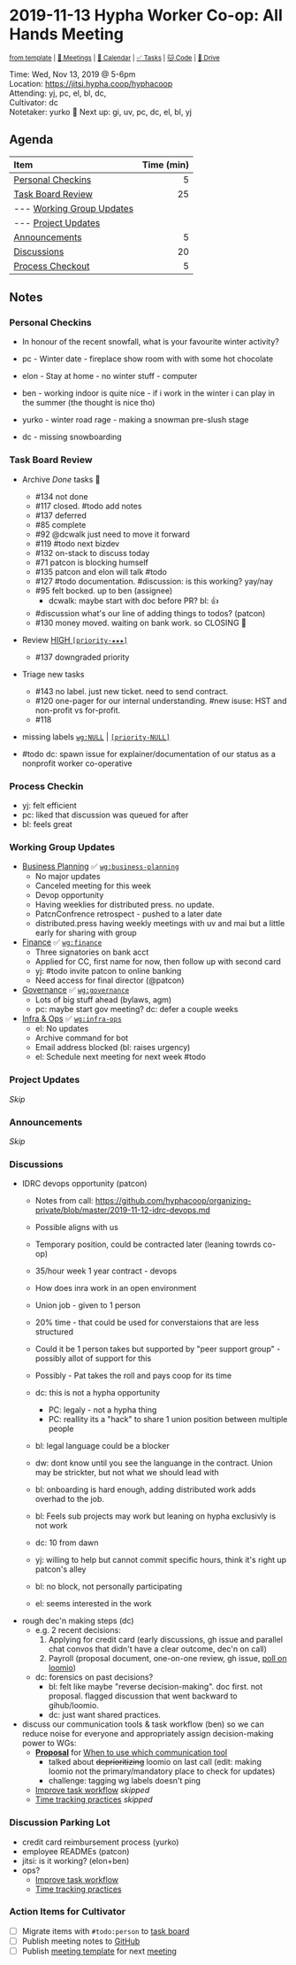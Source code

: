 # 2019-11-13 Hypha Worker Co-op: All Hands Meeting

<sup>[from template][template] | [:notebook: Meetings][meetings] | [:date: Calendar][calendar] | [:white_check_mark: Tasks][tasks] | [:cat: Code][gh] | [:open_file_folder: Drive][gdrive]</sup>

Time:       Wed, Nov 13, 2019 @ 5-6pm   
Location:   https://jitsi.hypha.coop/hyphacoop  
Attending:  yj, pc, el, bl, dc,   
Cultivator: dc  
Notetaker:  yurko :raising_hand: Next up: gi, uv, pc, dc, el, bl, yj

## Agenda

| Item                                        | Time (min) |
|:--------------------------------------------|-----------:|
| [Personal Checkins](#Personal-Checkins)     |          5 |
| [Task Board Review](#Task-Board-Review)     |         25 |
| --- [Working Group Updates](#Working-Group-Updates) |    |
| --- [Project Updates](#Project-Updates)     |            |
| [Announcements](#Announcements)             |          5 |
| [Discussions](#Discussions)                 |         20 |
| [Process Checkout](#Process-Checkout)       |          5 |

## Notes

### Personal Checkins

- In honour of the recent snowfall, what is your favourite winter activity?

- pc - Winter date - fireplace show room with with some hot chocolate
- elon - Stay at home - no winter stuff  - computer
- ben - working indoor is quite nice - if i work in the winter i can play in the summer (the thought is nice tho)
- yurko - winter road rage - making a snowman pre-slush stage
- dc - missing snowboarding 

### Task Board Review

- Archive _Done_ tasks :tada:
    - #134 not done
    - #117 closed. #todo add notes
    - #137 deferred
    - #85 complete
    - #92 @dcwalk just need to move it forward
    - #119 #todo next bizdev
    - #132 on-stack to discuss today
    - #71 patcon is blocking humself
    - #135 patcon and elon will talk #todo
    - #127 #todo documentation. #discussion: is this working? yay/nay
    - #95 felt bocked. up to ben (assignee)
        - dcwalk: maybe start with doc before PR? bl: :+1:
    - #discussion what's our line of adding things to todos? (patcon)
    - #130 money moved. waiting on bank work. so CLOSING :tada: 
- Review [HIGH `[priority-★★★]`][l-pri-hi]
    - #137 downgraded priority
- Triage new tasks
    - #143 no label. just new ticket. need to send contract.
    - #120 one-pager for our internal understanding. #new isuse: HST and non-profit vs for-profit.
    - #118
- missing labels [`wg:NULL`][l-none] | [`[priority-NULL]`][l-pri-none]

- #todo dc: spawn issue for explainer/documentation of our status as a nonprofit worker co-operative

### Process Checkin

- yj: felt efficient
- pc: liked that discussion was queued for after
- bl: feels great

### Working Group Updates

- [Business Planning][biz-wg] :white_check_mark: [`wg:business-planning`][l-biz]
    - No major updates
    - Canceled meeting for this week
    - Devop opportunity
    - Having weeklies for distributed press. no update.
    - PatcnConfrence retrospect - pushed to a later date
    - distributed.press having weekly meetings with uv and mai but a little early for sharing with group
- [Finance][fin-wg] :white_check_mark: [`wg:finance`][l-fin]
    - Three signatories on bank acct
    - Applied for CC, first name for now, then follow up with second card
    - yj: #todo invite patcon to online banking
    - Need access for final director (@patcon)
- [Governance][gov-wg] :white_check_mark: [`wg:governance`][l-gov]
    - Lots of big stuff ahead (bylaws, agm)
    - pc: maybe start gov meeting? dc: defer a couple weeks
- [Infra & Ops][ops-wg] :white_check_mark: [`wg:infra-ops`][l-ops]
    - el: No updates
    - Archive command for bot
    - Email address blocked (bl: raises urgency)
    - el: Schedule next meeting for next week #todo

### Project Updates

_Skip_

### Announcements

_Skip_

### Discussions

- IDRC devops opportunity (patcon)
    - Notes from call: https://github.com/hyphacoop/organizing-private/blob/master/2019-11-12-idrc-devops.md
    - Possible aligns with us
    - Temporary position, could be contracted later (leaning towrds co-op)
    - 35/hour week 1 year contract - devops
    - How does inra work in an open environment
    - Union job - given to 1 person
    - 20% time - that could be used for converstaions that are less structured
    - Could it be 1 person takes but supported by "peer support group" - possibly allot of support for this
    - Possibly - Pat takes the roll and pays coop for its time

    - dc: this is not a hypha opportunity
       - PC: legaly - not a hypha thing
       - PC: reallity its a "hack" to share 1 union position between multiple people
   - bl: legal language could be a blocker
   - dw: dont know until you see the languange in the contract. Union may be strickter, but not what we should lead with
   - bl: onboarding is hard enough, adding distributed work adds overhad to the job. 
   - bl: Feels sub projects may work but leaning on hypha exclusivly is not work 
   - dc: 10 from dawn
   - yj: willing to help but cannot commit specific hours, think it's right up patcon's alley
   - bl: no block, not personally participating
   - el: seems interested in the work
- rough dec'n making steps (dc)
    - e.g. 2 recent decisions:
        1. Applying for credit card (early discussions, gh issue and parallel chat convos that didn't have a clear outcome, dec'n on call)
        2. Payroll (proposal document, one-on-one review, gh issue, [poll on loomio](https://loomio.hypha.coop/p/pVeoE53O/how-often-should-we-do-payroll-))
    - dc: forensics on past decisions?
        - bl: felt like maybe "reverse decision-making". doc first. not proposal. flagged discussion that went backward to gihub/loomio.
        - dc: just want shared practices.
- discuss our communication tools & task workflow (ben) so we can reduce noise for everyone and appropriately assign decision-making power to WGs:
    - [**Proposal**](https://github.com/hyphacoop/handbook/blob/coordination/coordination.md) for [When to use which communication tool](https://github.com/hyphacoop/organizing/issues/132)
        - talked about ~~deprioritizing~~ loomio on last call (edit: making loomio not the primary/mandatory place to check for updates)
        - challenge: tagging wg labels doesn't ping
    - [Improve task workflow](https://github.com/hyphacoop/organizing/issues/140) _skipped_
    - [Time tracking practices](https://loomio.hypha.coop/d/iE1VYzgZ/tool-talk-time-tracking/35) _skipped_

### Discussion Parking Lot

- credit card reimbursement process (yurko)
- employee READMEs (patcon)
- jitsi: is it working? (elon+ben)
- ops?
    - [Improve task workflow](https://github.com/hyphacoop/organizing/issues/140)
    - [Time tracking practices](https://loomio.hypha.coop/d/iE1VYzgZ/tool-talk-time-tracking/35)

### Action Items for Cultivator

- [ ] Migrate items with `#todo:person` to [task board][tasks]
- [ ] Publish meeting notes to [GitHub][gh]
- [ ] Publish [meeting template][template] for next [meeting][meetings]

<!-- Links: Important -->
[template]: https://link.hypha.coop/template
[meetings]: https://link.hypha.coop/meetings
[calendar]: https://link.hypha.coop/calendar
[tasks]:    https://link.hypha.coop/tasks
[gh]:       https://link.hypha.coop/gh
[gdrive]:   https://link.hypha.coop/gdrive

<!-- Links: Labels -->
[l-pri-hi]: https://github.com/orgs/hyphacoop/projects/2?card_filter_query=label:[priority-★★★]
[l-pri-md]: https://github.com/orgs/hyphacoop/projects/2?card_filter_query=label:[priority-★★☆]
[l-pri-lo]: https://github.com/orgs/hyphacoop/projects/2?card_filter_query=label:[priority-★☆☆]
[l-pri-none]: https://github.com/orgs/hyphacoop/projects/2?card_filter_query=-label:[priority-★☆☆]+-label:[priority-★★☆]+-label:[priority-★★★]
[l-biz]: https://github.com/orgs/hyphacoop/projects/2?card_filter_query=label:"wg:business-planning"
[l-fin]: https://github.com/orgs/hyphacoop/projects/2?card_filter_query=label:"wg:finance"
[l-gov]: https://github.com/orgs/hyphacoop/projects/2?card_filter_query=label:"wg:governance
[l-ops]: https://github.com/orgs/hyphacoop/projects/2?card_filter_query=label:"wg:infra-ops"
[l-none]: https://github.com/orgs/hyphacoop/projects/2?card_filter_query=-label:wg:infra-ops+-label:wg:finance+-label:wg:governance+-label:wg:business-planning

<!-- Links: Working Groups -->
[biz-wg]: https://link.hypha.coop/biz-wg
[fin-wg]: https://link.hypha.coop/fin-wg
[gov-wg]: https://link.hypha.coop/gov-wg
[ops-wg]: https://link.hypha.coop/ops-wg

